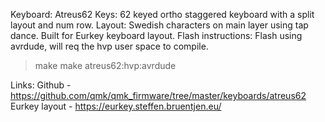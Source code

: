 Keyboard: Atreus62
Keys: 62 keyed ortho staggered keyboard with a split layout and num row.
Layout: Swedish characters on main layer using tap dance. Built for Eurkey keyboard layout.
Flash instructions: Flash using avrdude, will req the hvp user space to compile.

> make make atreus62:hvp:avrdude

Links:
Github - https://github.com/qmk/qmk_firmware/tree/master/keyboards/atreus62
Eurkey layout - https://eurkey.steffen.bruentjen.eu/
